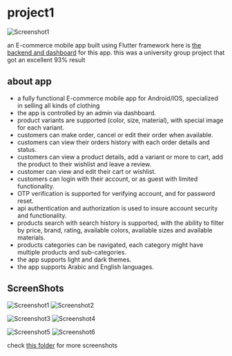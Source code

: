# project1

![Screenshot1](assets/images/logo_dark.png)

an E-commerce mobile app built using Flutter framework
here is [the backend and dashboard](https://github.com/ahed0programer/Click2Buy/tree/ahed) for this app.
this was a university group project that got an excellent 93% result

## about app
- a fully functional E-commerce mobile app for Android/IOS, specialized in selling all kinds of clothing
- the app is controlled by an admin via dashboard.
- product variants are supported (color, size, material), with special image for each variant.
- customers can make order, cancel or edit their order when available.
- customers can view their orders history with each order details and status.
- customers can view a product details, add a variant or more to cart, add the product to their wishlist and leave a review.
- customer can view and edit their cart or wishlist. 
- customers can login with their account, or as guest with limited functionality.
- OTP verification is supported for verifying account, and for password reset.
- api authentication and authorization is used to insure account security and functionality.
- products search with search history is supported, with the ability to filter by price, brand, rating, available colors, available sizes and 
  available materials.
- products categories can be navigated, each category might have multiple products and sub-categories.
- the app supports light and dark themes.
- the app supports Arabic and English languages.

## ScreenShots
![Screenshot1](demos/login.PNG) ![Screenshot2](demos/order_details.PNG)

![Screenshot3](demos/cart_dark.PNG) ![Screenshot4](demos/home_view.PNG)

![Screenshot5](demos/search_in_action.PNG) ![Screenshot6](demos/search_filters.PNG)

check [this folder](demos) for more screenshots




